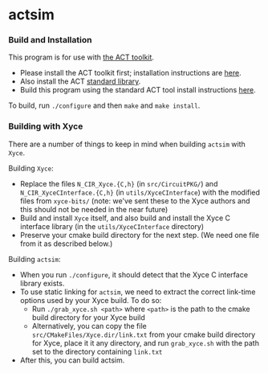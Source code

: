 # actsim

### Build and Installation

This program is for use with [the ACT toolkit](https://github.com/asyncvlsi/act).

   * Please install the ACT toolkit first; installation instructions are [here](https://github.com/asyncvlsi/act/blob/master/README.md).
   * Also install the ACT [standard library](https://github.com/asyncvlsi/stdlib).
   * Build this program using the standard ACT tool install instructions [here](https://github.com/asyncvlsi/act/blob/master/README_tool.md).

To build, run `./configure` and then `make` and `make install`.


### Building with Xyce

There are a number of things to keep in mind when building `actsim` with `Xyce`.

Building `Xyce`:
   * Replace the files `N_CIR_Xyce.{C,h}` (in `src/CircuitPKG/`) and `N_CIR_XyceCInterface.{C,h}` (in `utils/XyceCInterface`) with the modified files from `xyce-bits/` (note: we've sent these to the Xyce authors and this should not be needed in the near future)
   * Build and install `Xyce` itself, and also build and install the Xyce C interface library (in the `utils/XyceCInterface` directory)
   * Preserve your cmake build directory for the next step. (We need one file from it as described below.)

Building `actsim`:
   * When you run `./configure`, it should detect that the Xyce C interface library exists.
   * To use static linking for `actsim`, we need to extract the correct link-time options used by your Xyce build. To do so:
      *  Run `./grab_xyce.sh <path>` where `<path>` is the path to the cmake build directory for your Xyce build
      *  Alternatively, you can copy the file `src/CMakeFiles/Xyce.dir/link.txt` from your cmake build directory for Xyce, place it it any directory, and run `grab_xyce.sh` with the path set to the directory containing `link.txt`
   * After this, you can build actsim.
 
